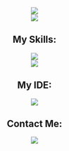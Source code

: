 <div align="center">
  <img
    src="https://readme-typing-svg.herokuapp.com/?font=Righteous&size=35&center=true&vCenter=true&width=500&height=70&color=BDBDBD&duration=3000&lines=Hi+There!;+I'm+Yasin+Rabiee!;"
  />
  <br/>
  <img
      src="https://camo.githubusercontent.com/32f8c02627301a5b66691d277231cf1c4dff95398b1f44d0520eac5a1d6d1391/68747470733a2f2f6d65646961342e67697068792e636f6d2f6d656469612f336b50446d6f5764427051504e68436e55472f67697068792e676966"  
  />
  <h2>My Skills:</h2>
  
  <img
    src="https://skillicons.dev/icons?i=html,css,bootstrap,javascript,jquery"
  />
  <br />
  <img
    src="https://skillicons.dev/icons?i=cpp,git,github,gitlab,regex"
  />
  <h2>My IDE:</h2>
  <img 
    src="https://skillicons.dev/icons?i=sublime,vscode"  
  />
  
  <br/>
  
  <h2>Contact Me:</h2>
  <a href="https://T.me/YasinRabiee">
    <img
      src="https://img.shields.io/badge/telegram-333333?style=for-the-badge&logo=telegram&logoColor=EEEEEE"
    />
  </a>
</div
